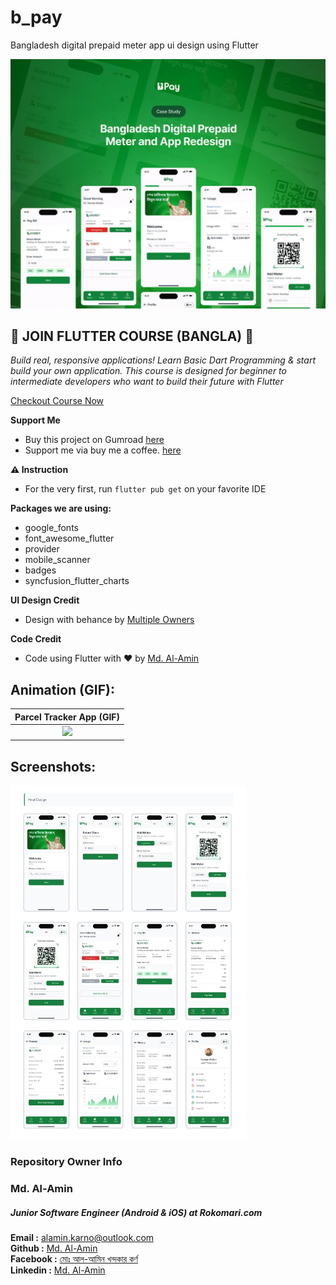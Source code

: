 # b_pay

Bangladesh digital prepaid meter app ui design using Flutter

[<img src="screenshots/b_pay_banner.jpeg">](https://www.behance.net/gallery/167787463/Prepaid-Meter-App-Design-UX-Case-study)


## 🔖 JOIN FLUTTER COURSE (BANGLA) 🔖

_Build real, responsive applications! Learn Basic Dart Programming & start build your own application.
This course is designed for beginner to intermediate developers who want to build their future with Flutter_

[Checkout Course Now](https://www.youtube.com/playlist?list=PLDitZ-MAvK-4Bt4wRTEidukT4OxRhRTBK)

**Support Me**

- Buy this project on Gumroad [here](https://alaminkarno.gumroad.com/l/b-pay-ui)
- Support me via buy me a coffee. [here](https://www.buymeacoffee.com/alaminkarno)

**⚠️ Instruction**

- For the very first, run `flutter pub get` on your favorite IDE

**Packages we are using:**

- google_fonts
- font_awesome_flutter
- provider
- mobile_scanner
- badges
- syncfusion_flutter_charts

**UI Design Credit**

- Design with behance by [Multiple Owners](https://www.behance.net/gallery/167787463/Prepaid-Meter-App-Design-UX-Case-study)

**Code Credit**

- Code using Flutter with ❤️ by [Md. Al-Amin](https://github.com/alamin-karno)

## Animation (GIF):
| Parcel Tracker App (GIF)  |
|:-------------------------:|
| <img src="#" width="250"> |

## Screenshots:

[<img src="screenshots/b_pay_screenshots.jpeg">](https://www.behance.net/gallery/167787463/Prepaid-Meter-App-Design-UX-Case-study)

### Repository Owner Info

### Md. Al-Amin
##### Junior Software Engineer (Android & iOS) at Rokomari.com

__Email :__ [alamin.karno@outlook.com](mailto:alamin.karno@outlook.com) \
__Github :__ [Md. Al-Amin](https://github.com/alamin-karno) \
__Facebook :__ [মোঃ আল-আমিন খন্দকার কর্ণ](https://facebook.com/alamin.kanro) \
__Linkedin :__ [Md. Al-Amin](https://www.linkedin.com/in/alaminkarno/)
